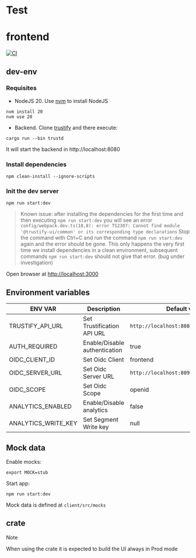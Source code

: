 # Test
# frontend

[![CI](https://github.com/trustification/trustify-ui/actions/workflows/ci-actions.yaml/badge.svg)](https://github.com/trustification/trustify-ui/actions/workflows/ci-actions.yaml)

## dev-env

### Requisites

- NodeJS 20. Use [nvm](https://github.com/nvm-sh/nvm?tab=readme-ov-file#install--update-script) to install NodeJS

```shell
nvm install 20
nvm use 20
```

- Backend. Clone [trustify](https://github.com/trustification/trustify) and there execute:

```shell
cargo run --bin trustd
```

It will start the backend in http://localhost:8080

### Install dependencies

```shell
npm clean-install --ignore-scripts
```

### Init the dev server

```shell
npm run start:dev
```

> Known issue: after installing the dependencies for the first time and then executing `npm run start:dev` you will see
> an error
> `config/webpack.dev.ts(18,8): error TS2307: Cannot find module '@trustify-ui/common' or its corresponding type declarations`
> Stop the command with Ctrl+C and run the command `npm run start:dev` again and the error should be gone. This only
> happens the very first time we install dependencies in a clean environment, subsequent commands `npm run start:dev`
> should not give that error. (bug under investigation)

Open browser at <http://localhost:3000>

## Environment variables

| ENV VAR             | Description                   | Default value                           |
| ------------------- | ----------------------------- | --------------------------------------- |
| TRUSTIFY_API_URL    | Set Trustification API URL    | `http://localhost:8080`                 |
| AUTH_REQUIRED       | Enable/Disable authentication | true                                    |
| OIDC_CLIENT_ID      | Set Oidc Client               | frontend                                |
| OIDC_SERVER_URL     | Set Oidc Server URL           | `http://localhost:8090/realms/trustify` |
| OIDC_SCOPE          | Set Oidc Scope                | openid                                  |
| ANALYTICS_ENABLED   | Enable/Disable analytics      | false                                   |
| ANALYTICS_WRITE_KEY | Set Segment Write key         | null                                    |

## Mock data

Enable mocks:

```shell
export MOCK=stub
```

Start app:

```shell
npm run start:dev
```

Mock data is defined at `client/src/mocks`

## crate

> [!NOTE]
> When using the crate it is expected to build the UI always in Prod mode
